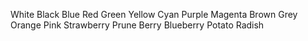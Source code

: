 White
Black
Blue
Red
Green
Yellow
Cyan
Purple
Magenta
Brown
Grey
Orange
Pink
Strawberry
Prune
Berry
Blueberry
Potato
Radish